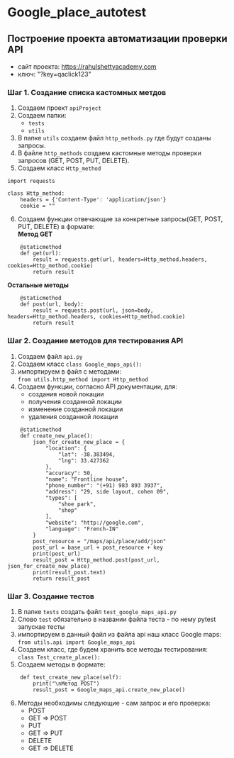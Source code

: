 # Google_place_autotest
## Построение проекта автоматизации проверки API
- сайт проекта: https://rahulshettyacademy.com
- ключ: "?key=qaclick123"


### Шаг 1. Создание списка кастомных метдов
1. Создаем проект  ```apiProject```
2. Создаем папки:
    - ```tests```
    - ```utils```
3. В папке ```utils``` создаем файл ```http_methods.py``` где будут созданы запросы.
4. В файле ```http_methods``` создаем кастомные методы проверки запросов (GET, POST, PUT, DELETE).
5. Создаем класс ```Http_method```
```
import requests

class Http_method:
    headers = {'Content-Type': 'application/json'}
    cookie = ""
```
6. Создаем функции отвечающие за конкретные запросы(GET, POST, PUT, DELETE) в формате:<br/>
**Метод GET**
```
    @staticmethod
    def get(url):
        result = requests.get(url, headers=Http_method.headers, cookies=Http_method.cookie)
        return result
```
**Остальные методы**
```
    @staticmethod
    def post(url, body):
        result = requests.post(url, json=body, headers=Http_method.headers, cookies=Http_method.cookie)
        return result
```
### Шаг 2. Создание методов для тестирования API

1. Создаем файл ```api.py```
2. Создаем класс ```class Google_maps_api():```
3. импортируем в файл с методами:<br/> 
```from utils.http_method import Http_method```
4. Создаем функции, согласно API документации, для:
    - создания новой локации
    - получения созданной локации
    - изменение созданной локации
    - удаления созданной локации
```
    @staticmethod
    def create_new_place():
        json_for_create_new_place = {
            "location": {
                "lat": -38.383494,
                "lng": 33.427362
            },
            "accuracy": 50,
            "name": "Frontline house",
            "phone_number": "(+91) 983 893 3937",
            "address": "29, side layout, cohen 09",
            "types": [
                "shoe park",
                "shop"
            ],
            "website": "http://google.com",
            "language": "French-IN"
        }
        post_resource = "/maps/api/place/add/json"                  
        post_url = base_url + post_resource + key
        print(post_url)                                             
        result_post = Http_method.post(post_url, json_for_create_new_place)   
        print(result_post.text)
        return result_post
```
### Шаг 3. Создание тестов

1. В папке ```tests``` создать файл ```test_google_maps_api.py```
2. Слово ```test``` обязательно в названии файла теста - по нему pytest запускае тесты
3. импортируем в данный файл из файла api наш класс Google maps:<br/>
```from utils.api import Google_maps_api```
4. Создаем класс, где будем хранить все методы тестирования:<br/>
```class Test_create_place():```
5. Создаем методы в формате:

```
    def test_create_new_place(self):
        print("\nМетод POST")
        result_post = Google_maps_api.create_new_place()
```
6. Методы необходимы следующие - сам запрос и его проверка:
    - POST
    - GET => POST
    - PUT
    - GET => PUT
    - DELETE
    - GET => DELETE
